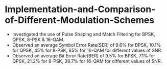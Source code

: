 # Implementation-and-Comparison-of-Different-Modulation-Schemes


* Investigated the use of Pulse Shaping and Match Filtering for BPSK, QPSK, 8-PSK & 16-QAM.
*  Observed an average Symbol Error Rate(SER) of 9.6% for BPSK, 10.1% for QPSK, 45% for 8-PSK, 65% for 16-QAM for different values of SNR.
*  Observed an average Bit Error Rate(BER) of 9.5% for BPSK, 7.1% for QPSK, 21.2% for 8-PSK, 38.7% for 16-QAM for different values of SNR.
